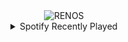 <div align="center">
<picture>
    <source media="(prefers-color-scheme: dark)" srcset="https://i.ibb.co/6R0VgGDS/output-gif.gif">
    <source media="(prefers-color-scheme: light)" srcset="https://i.ibb.co/6R0VgGDS/output-gif.gif">
    <img alt="RENOS" src="https://i.ibb.co/6R0VgGDS/output-gif.gif">
</picture>
<details>
<summary>Spotify Recently Played</summary>
<img src="https://spotify-recently-played-readme.vercel.app/api?user=31d6d6zerc5ct6kck32na2ozsqf4&unique=1&width=400" alt="Spotify" />
</details>
</div>

<!-- Image deletion URL: https://ibb.co/7Jt82BrD/be2386655efe246fee12131a6ac8b042 -->